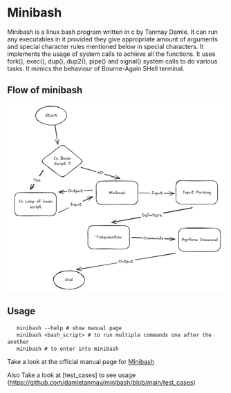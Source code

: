# Minibash

Minibash is a linux bash program written in c by Tanmay Damle. 
It can run any executables in it provided they give appropriate amount of arguments and special character rules mentioned below in special characters. It implements the usage of system calls to achieve all the functions. It uses fork(), exec(), dup(), dup2(), pipe() and signal() system calls to do various tasks. It mimics the behaviour of Bourne-Again SHell terminal.

## Flow of minibash

![Flow](https://github.com/damletanmay/minibash/blob/main/minibash.png)

## Usage
       minibash --help # show manual page
       minibash <bash_script> # to run multiple commands one after the another
       minibash # to enter into minibash

Take a look at the official manual page for [Minibash](https://github.com/damletanmay/minibash/blob/main/minibash_man_page.txt)

Also Take a look at [test_cases] to see usage (https://github.com/damletanmay/minibash/blob/main/test_cases)
